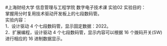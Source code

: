 #上海财经大学 信息管理与工程学院 数字电子技术课 实验02
实验目的：                 
掌握用分时复用技术驱动开发板上的七段数码管。             
实验内容：                
1．设计驱动 4 个七段数码管，显示固定数据：2022。               
2．扩展编程，设计驱动 4 个七段数码管，显示内容可以根据 16 个拨码开关(SW)进行相应的 16 进制数据显示。                  
